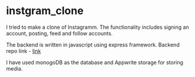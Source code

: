# instgram_clone

I tried to make a clone of Instagramm. The functionality includes signing an account, posting, feed and follow accounts.

The backend is written in javascript using express framework. Backend repo link - [link](https://github.com/suman-somu/instgram-clone-backend)

I have used monogoDB as the database and Appwrite storage for storing media. 
